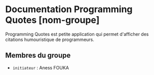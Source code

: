 # Documentation Programming Quotes [nom-groupe]

Programming Quotes est petite application qui permet d'afficher des citations humouristique de programmeurs. 

## Membres du groupe

- `initiateur` : Aness FOUKA
